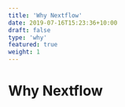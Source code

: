 ```yaml
---
title: 'Why Nextflow'
date: 2019-07-16T15:23:36+10:00
draft: false
type: 'why'
featured: true
weight: 1
---
```


# Why Nextflow